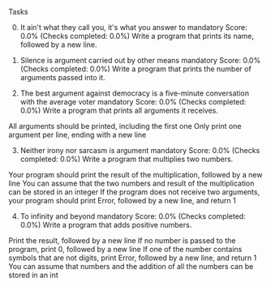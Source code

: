 Tasks

0. It ain't what they call you, it's what you answer to
mandatory
Score: 0.0% (Checks completed: 0.0%)
Write a program that prints its name, followed by a new line.

1. Silence is argument carried out by other means
mandatory
Score: 0.0% (Checks completed: 0.0%)
Write a program that prints the number of arguments passed into it.

2. The best argument against democracy is a five-minute conversation with the average voter
mandatory
Score: 0.0% (Checks completed: 0.0%)
Write a program that prints all arguments it receives.

All arguments should be printed, including the first one
Only print one argument per line, ending with a new line

3. Neither irony nor sarcasm is argument
mandatory
Score: 0.0% (Checks completed: 0.0%)
Write a program that multiplies two numbers.

Your program should print the result of the multiplication, followed by a new line
You can assume that the two numbers and result of the multiplication can be stored in an integer
If the program does not receive two arguments, your program should print Error, followed by a new line, and return 1

4. To infinity and beyond
mandatory
Score: 0.0% (Checks completed: 0.0%)
Write a program that adds positive numbers.

Print the result, followed by a new line
If no number is passed to the program, print 0, followed by a new line
If one of the number contains symbols that are not digits, print Error, followed by a new line, and return 1
You can assume that numbers and the addition of all the numbers can be stored in an int


